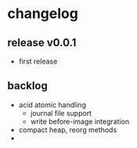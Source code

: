 
# changelog



## release v0.0.1 

- first release


## backlog

- acid atomic handling
  - journal file support
  - write before-image integration
- compact heap, reorg methods
- 

